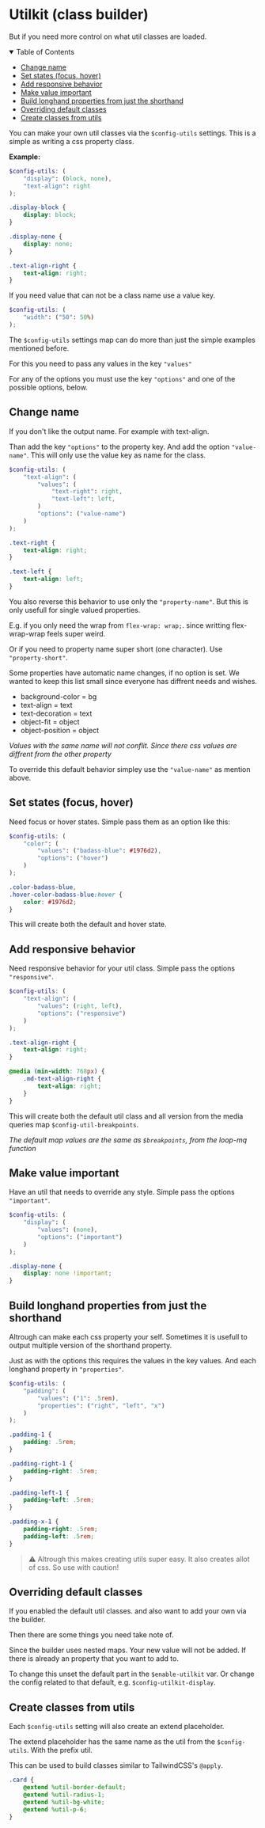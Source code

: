 # Utilkit (class builder)

But if you need more control on what util classes are loaded.

<details open><summary>Table of Contents</summary>

- [Change name](#change-name)
- [Set states (focus, hover)](#set-states-focus-hover)
- [Add responsive behavior](#add-responsive-behavior)
- [Make value important](#make-value-important)
- [Build longhand properties from just the shorthand](#build-longhand-properties-from-just-the-shorthand)
- [Overriding default classes](#overriding-default-classes)
- [Create classes from utils](#create-classes-from-utils)

</details>

You can make your own util classes via the `$config-utils` settings.
This is a simple as writing a css property class.

**Example:**

```scss
$config-utils: (
    "display": (block, none),
    "text-align": right
);
```

```css
.display-block {
    display: block;
}

.display-none {
    display: none;
}

.text-align-right {
    text-align: right;
}
```

If you need value that can not be a class name use a value key.

```scss
$config-utils: (
    "width": ("50": 50%)
);
```

The `$config-utils` settings map can do more
than just the simple examples mentioned before.

For this you need to pass any values in the key `"values"`

For any of the options you must use the key `"options"`
and one of the possible options, below.

## Change name

If you don't like the output name.
For example with text-align.

Than add the key `"options"` to the property key.
And add the option `"value-name"`.
This will only use the value key as name for the class.

```scss
$config-utils: (
    "text-align": (
        "values": (
            "text-right": right,
            "text-left": left,
        )
        "options": ("value-name")
    )
);
```

```css
.text-right {
    text-align: right;
}

.text-left {
    text-align: left;
}
```

You also reverse this behavior to use only the `"property-name"`.
But this is only usefull for single valued properties.

E.g. if you only need the wrap from `flex-wrap: wrap;`.
since writting flex-wrap-wrap feels super weird.

Or if you need to property name super short (one character).
Use `"property-short"`.

Some properties have automatic name changes, if no option is set.
We wanted to keep this list small since everyone has diffrent needs and wishes.

* background-color = bg
* text-align = text
* text-decoration = text
* object-fit = object
* object-position = object

_Values with the same name will not conflit._
_Since there css values are diffrent from the other property_

To override this default behavior
simpley use the `"value-name"` as mention above.

## Set states (focus, hover)

Need focus or hover states.
Simple pass them as an option like this:

```scss
$config-utils: (
    "color": (
        "values": ("badass-blue": #1976d2),
        "options": ("hover")
    )
);
```

```css
.color-badass-blue,
.hover-color-badass-blue:hover {
    color: #1976d2;
}
```

This will create both the default and hover state.

## Add responsive behavior

Need responsive behavior for your util class.
Simple pass the options `"responsive"`.

```scss
$config-utils: (
    "text-align": (
        "values": (right, left),
        "options": ("responsive")
    )
);
```

```css
.text-align-right {
    text-align: right;
}

@media (min-width: 768px) {
    .md-text-align-right {
        text-align: right;
    }
}
```

This will create both the default util class
and all version from the media queries map `$config-util-breakpoints`.

_The default map values are the same as `$breakpoints`,_
_from the loop-mq function_

## Make value important

Have an util that needs to override any style.
Simple pass the options `"important"`.

```scss
$config-utils: (
    "display": (
        "values": (none),
        "options": ("important")
    )
);
```

```css
.display-none {
    display: none !important;
}
```

## Build longhand properties from just the shorthand

Altrough can make each css property your self.
Sometimes it is usefull to output multiple version of the shorthand property.

Just as with the options this requires the values in the key values.
And each longhand property in `"properties"`.

```scss
$config-utils: (
    "padding": (
        "values": ("1": .5rem),
        "properties": ("right", "left", "x")
    )
);
```

```css
.padding-1 {
    padding: .5rem;
}

.padding-right-1 {
    padding-right: .5rem;
}

.padding-left-1 {
    padding-left: .5rem;
}

.padding-x-1 {
    padding-right: .5rem;
    padding-left: .5rem;
}
```

> ⚠️ Altrough this makes creating utils super easy.
> It also creates allot of css.
> So use with caution!

## Overriding default classes

If you enabled the default util classes.
and also want to add your own via the builder.

Then there are some things you need take note of.

Since the builder uses nested maps.
Your new value will not be added.
If there is already an property that you want to add to.

To change this unset the default part in the `$enable-utilkit` var.
Or change the config related to that default, e.g. `$config-utilkit-display`.

## Create classes from utils

Each `$config-utils` setting will also create an extend placeholder.

The extend placeholder has the same name as the util from the `$config-utils`.
With the prefix util.

This can be used to build classes similar to TailwindCSS's `@apply`.

```scss
.card {
    @extend %util-border-default;
    @extend %util-radius-1;
    @extend %util-bg-white;
    @extend %util-p-6;
}
```
